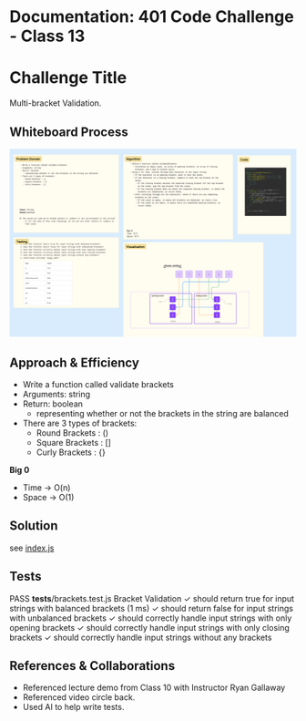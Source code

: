 # Documentation: 401 Code Challenge - Class 13

# Challenge Title
Multi-bracket Validation.

## Whiteboard Process

![whiteboard](/401-challenges/assets/whiteboard-13.png)

## Approach & Efficiency
- Write a function called validate brackets
- Arguments: string
- Return: boolean
  - representing whether or not the brackets in the string are balanced
- There are 3 types of brackets:
  - Round Brackets : ()
  - Square Brackets : []
  - Curly Brackets : {}

**Big 0**
- Time -> O(n)
- Space -> O(1)

## Solution

see [index.js](401-challenges/class-12/index.js)

## Tests

 PASS  __tests__/brackets.test.js
  Bracket Validation
    ✓ should return true for input strings with balanced brackets (1 ms)
    ✓ should return false for input strings with unbalanced brackets
    ✓ should correctly handle input strings with only opening brackets
    ✓ should correctly handle input strings with only closing brackets
    ✓ should correctly handle input strings without any brackets

## References & Collaborations

- Referenced lecture demo from Class 10 with Instructor Ryan Gallaway
- Referenced video circle back.
- Used AI to help write tests.
